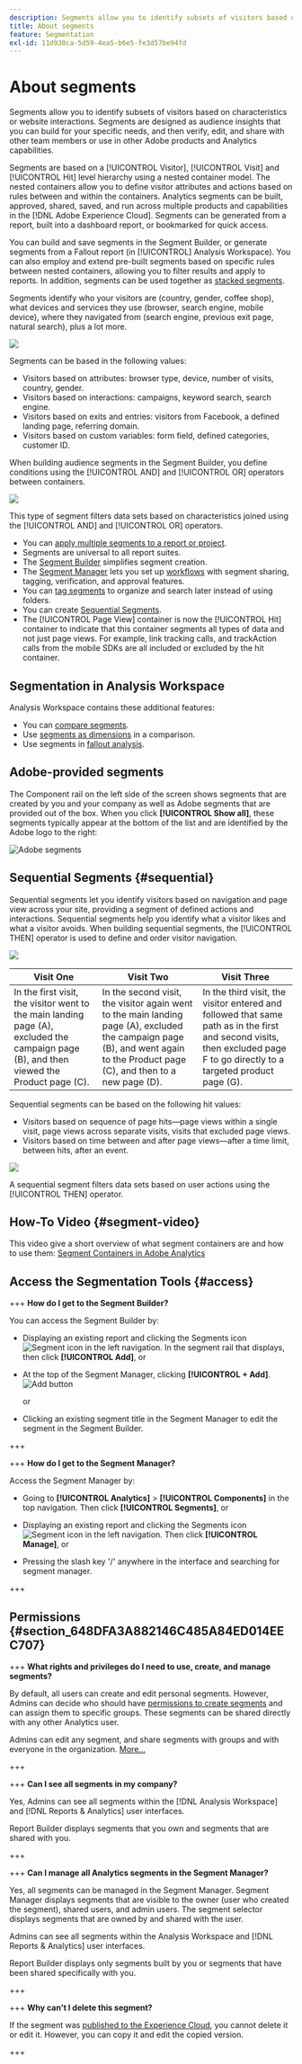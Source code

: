 ```yaml
---
description: Segments allow you to identify subsets of visitors based on characteristics or website interactions. Segments are designed as codified audience insights that you can build for your specific needs, and then verify, edit, and share with other team members or use in other Adobe products and Analytics capabilities.
title: About segments
feature: Segmentation
exl-id: 11d930ca-5d59-4ea5-b6e5-fe3d57be94fd
---
```

# About segments

Segments allow you to identify subsets of visitors based on characteristics or website interactions. Segments are designed as audience insights that you can build for your specific needs, and then verify, edit, and share with other team members or use in other Adobe products and Analytics capabilities.

Segments are based on a [!UICONTROL Visitor], [!UICONTROL Visit] and [!UICONTROL Hit] level hierarchy using a nested container model. The nested containers allow you to define visitor attributes and actions based on rules between and within the containers. Analytics segments can be built, approved, shared, saved, and run across multiple products and capabilities in the [!DNL Adobe Experience Cloud]. Segments can be generated from a report, built into a dashboard report, or bookmarked for quick access.

You can build and save segments in the Segment Builder, or generate segments from a Fallout report (in [!UICONTROL] Analysis Workspace). You can also employ and extend pre-built segments based on specific rules between nested containers, allowing you to filter results and apply to reports. In addition, segments can be used together as [stacked segments](/help/components/segmentation/segmentation-workflow/seg-workflow.md).

Segments identify who your visitors are (country, gender, coffee shop), what devices and services they use (browser, search engine, mobile device), where they navigated from (search engine, previous exit page, natural search), plus a lot more.

![](assets/seg.png)

Segments can be based in the following values:

* Visitors based on attributes: browser type, device, number of visits, country, gender.
* Visitors based on interactions: campaigns, keyword search, search engine.
* Visitors based on exits and entries: visitors from Facebook, a defined landing page, referring domain.
* Visitors based on custom variables: form field, defined categories, customer ID.

When building audience segments in the Segment Builder, you define conditions using the [!UICONTROL AND] and [!UICONTROL OR] operators between containers.

![](assets/standard_segment_containers.png)

This type of segment filters data sets based on characteristics joined using the [!UICONTROL AND] and [!UICONTROL OR] operators.

* You can [apply multiple segments to a report or project](/help/components/segmentation/segmentation-workflow/seg-workflow.md).
* Segments are universal to all report suites.
* The [Segment Builder](/help/components/segmentation/segmentation-workflow/seg-workflow.md) simplifies segment creation.
* The [Segment Manager](/help/components/segmentation/segmentation-workflow/seg-workflow.md) lets you set up [workflows](/help/components/segmentation/segmentation-workflow/seg-workflow.md) with segment sharing, tagging, verification, and approval features.
* You can [tag segments](/help/components/segmentation/segmentation-workflow/seg-workflow.md) to organize and search later instead of using folders.
* You can create [Sequential Segments](/help/components/segmentation/segmentation-workflow/seg-sequential-build.md).
* The [!UICONTROL Page View] container is now the [!UICONTROL Hit] container to indicate that this container segments all types of data and not just page views. For example, link tracking calls, and trackAction calls from the mobile SDKs are all included or excluded by the hit container.

## Segmentation in Analysis Workspace

Analysis Workspace contains these additional features:

* You can [compare segments](https://experienceleague.adobe.com/docs/analytics/analyze/analysis-workspace/panels/segment-comparison/segment-comparison.html).
* Use [segments as dimensions](https://experienceleague.adobe.com/docs/core-services/interface/audiences/audience-library.html) in a comparison.
* Use segments in [fallout analysis](https://experienceleague.adobe.com/docs/analytics/analyze/analysis-workspace/visualizations/fallout/compare-segments-fallout.html).

## Adobe-provided segments

The Component rail on the left side of the screen shows segments that are created by you and your company as well as Adobe segments that are provided out of the box. When you click **[!UICONTROL Show all]**, these segments typically appear at the bottom of the list and are identified by the Adobe logo to the right:

![Adobe segments](assets/adobe-segs.png)

## Sequential Segments {#sequential}

Sequential segments let you identify visitors based on navigation and page view across your site, providing a segment of defined actions and interactions. Sequential segments help you identify what a visitor likes and what a visitor avoids. When building sequential segments, the [!UICONTROL THEN] operator is used to define and order visitor navigation.

![](assets/sequential_seg.png)

|  Visit One  | Visit Two  | Visit Three  |
|---|---|---|
|  In the first visit, the visitor went to the main landing page (A), excluded the campaign page (B), and then viewed the Product page (C).  | In the second visit, the visitor again went to the main landing page (A), excluded the campaign page (B), and went again to the Product page (C), and then to a new page (D).  | In the third visit, the visitor entered and followed that same path as in the first and second visits, then excluded page F to go directly to a targeted product page (G).  |

Sequential segments can be based on the following hit values:

* Visitors based on sequence of page hits—page views within a single visit, page views across separate visits, visits that excluded page views.
* Visitors based on time between and after page views—after a time limit, between hits, after an event.

![](assets/sequential_segmentation_containers_view.png)

A sequential segment filters data sets based on user actions using the [!UICONTROL THEN] operator.

## How-To Video {#segment-video}

This video give a short overview of what segment containers are and how to use them: [Segment Containers in Adobe Analytics](https://experienceleague.adobe.com/docs/analytics-learn/tutorials/components/segmentation/segment-containers.html)

## Access the Segmentation Tools {#access}

+++ **How do I get to the Segment Builder?**

You can access the Segment Builder by:

* Displaying an existing report and clicking the Segments icon  ![Segment icon](assets/segment_icon.png) in the left navigation. In the segment rail that displays, then click **[!UICONTROL Add]**, or 

* At the top of the Segment Manager, clicking **[!UICONTROL + Add]**.  ![Add button](assets/add_button.png)

  or 

* Clicking an existing segment title in the Segment Manager to edit the segment in the Segment Builder.

+++

+++ **How do I get to the Segment Manager?**

Access the Segment Manager by:

* Going to  **[!UICONTROL Analytics]** > **[!UICONTROL Components]** in the top navigation. Then click **[!UICONTROL Segments]**, or 

* Displaying an existing report and clicking the Segments icon  ![Segment icon](assets/segment_icon.png) in the left navigation. Then click **[!UICONTROL Manage]**, or 

* Pressing the slash key '/' anywhere in the interface and searching for segment manager.

+++

## Permissions {#section_648DFA3A882146C485A84ED014EEC707}

+++ **What rights and privileges do I need to use, create, and manage segments?**

By default, all users can create and edit personal segments. However, Admins can decide who should have [permissions to create segments](https://experienceleague.adobe.com/docs/analytics/admin/user-product-management/user-groups/groups.html) and can assign them to specific groups. These segments can be shared directly with any other Analytics user.

Admins can edit any segment, and share segments with groups and with everyone in the organization. [More...](/help/components/segmentation/seg-reference/seg-rights.md)

+++

+++ **Can I see all segments in my company?**

Yes, Admins can see all segments within the [!DNL Analysis Workspace] and [!DNL Reports & Analytics] user interfaces.

Report Builder displays segments that you own and segments that are shared with you.

+++

+++ **Can I manage all Analytics segments in the Segment Manager?**

Yes, all segments can be managed in the Segment Manager. Segment Manager displays segments that are visible to the owner (user who created the segment), shared users, and admin users. The segment selector displays segments that are owned by and shared with the user.

Admins can see all segments within the Analysis Workspace and [!DNL Reports & Analytics] user interfaces.

Report Builder displays only segments built by you or segments that have been shared specifically with you.

+++

+++ **Why can't I delete this segment?**

If the segment was [published to the Experience Cloud](/help/components/segmentation/segmentation-workflow/seg-workflow.md), you cannot delete it or edit it. However, you can copy it and edit the copied version.

+++
